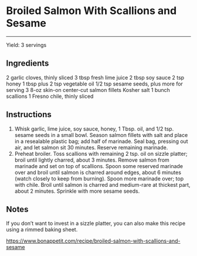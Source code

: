 # Broiled Salmon With Scallions and Sesame
---
Yield: 3 servings

## Ingredients
2 garlic cloves, thinly sliced
3 tbsp fresh lime juice
2 tbsp soy sauce
2 tsp honey
1 tbsp plus 2 tsp vegetable oil
1/2 tsp sesame seeds, plus more for serving
3 8-oz skin-on center-cut salmon fillets
Kosher salt
1 bunch scallions
1 Fresno chile, thinly sliced

## Instructions
1. Whisk garlic, lime juice, soy sauce, honey, 1 Tbsp. oil, and 1/2 tsp. sesame seeds in a small bowl. Season salmon fillets with salt and place in a resealable plastic bag; add half of marinade. Seal bag, pressing out air, and let salmon sit 30 minutes. Reserve remaining marinade.
2. Preheat broiler. Toss scallions with remaining 2 tsp. oil on sizzle platter; broil until lightly charred, about 3 minutes. Remove salmon from marinade and set on top of scallions. Spoon some reserved marinade over and broil until salmon is charred around edges, about 6 minutes (watch closely to keep from burning). Spoon more marinade over; top with chile. Broil until salmon is charred and medium-rare at thickest part, about 2 minutes. Sprinkle with more sesame seeds.


## Notes
If you don’t want to invest in a sizzle platter, you can also make this recipe using a rimmed baking sheet.

https://www.bonappetit.com/recipe/broiled-salmon-with-scallions-and-sesame
